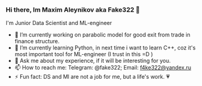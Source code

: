 ### Hi there, Im Maxim Aleynikov aka Fake322 👋

I'm Junior Data Scientist and ML-engineer

- 🔭 I’m currently working on parabolic model for good exit from trade in finance structure.
- 🌱 I’m currently learning Python, in next time i want to learn C++, coz it's most important tool for ML-engineer (I trust in this =D )
- 💬 Ask me about my experience, if it will be interesting for you.
- 📫 How to reach me: Telegram: @fake322; Email: f4ke322@yandex.ru
- ⚡ Fun fact: DS and Ml are not a job for me, but a life's work. :heartpulse:
